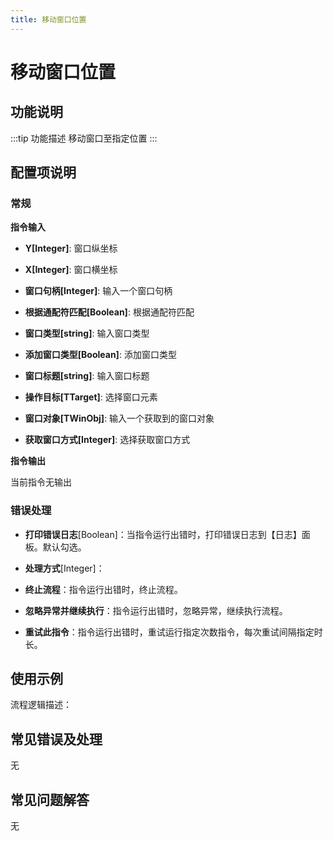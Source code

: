 ```yaml
---
title: 移动窗口位置
---
```


# 移动窗口位置

## 功能说明

:::tip 功能描述
移动窗口至指定位置
:::

## 配置项说明

### 常规

**指令输入**

- **Y[Integer]**: 窗口纵坐标

- **X[Integer]**: 窗口横坐标

- **窗口句柄[Integer]**: 输入一个窗口句柄

- **根据通配符匹配[Boolean]**: 根据通配符匹配

- **窗口类型[string]**: 输入窗口类型

- **添加窗口类型[Boolean]**: 添加窗口类型

- **窗口标题[string]**: 输入窗口标题

- **操作目标[TTarget]**: 选择窗口元素

- **窗口对象[TWinObj]**: 输入一个获取到的窗口对象

- **获取窗口方式[Integer]**: 选择获取窗口方式


**指令输出**

当前指令无输出

### 错误处理

- **打印错误日志**[Boolean]：当指令运行出错时，打印错误日志到【日志】面板。默认勾选。

- **处理方式**[Integer]：

 - **终止流程**：指令运行出错时，终止流程。

 - **忽略异常并继续执行**：指令运行出错时，忽略异常，继续执行流程。

 - **重试此指令**：指令运行出错时，重试运行指定次数指令，每次重试间隔指定时长。

## 使用示例

流程逻辑描述：

## 常见错误及处理

无

## 常见问题解答

无

